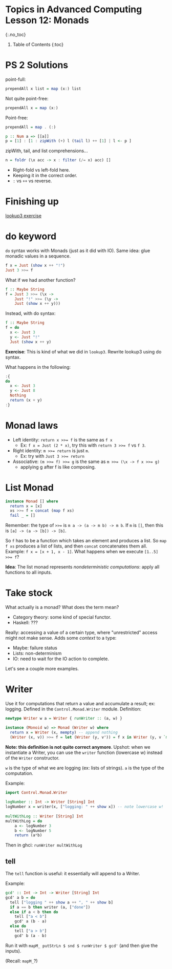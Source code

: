 # Topics in Advanced Computing Lesson 12: Monads
{:.no_toc}

1. Table of Contents
{:toc}

# PS 2 Solutions

point-full:

```haskell
prependAll x list = map (x:) list
```

Not quite point-free:

```haskell
prependAll x = map (x:)
```

Point-free:

```haskell
prependAll = map . (:)
```


```haskell
p :: Num a => [[a]]
p = [1] : [1 : zipWith (+) l (tail l) ++ [1] | l <- p ]
```

zipWith, tail, and list comprehensions...

```haskell
n = foldr (\x acc -> x : filter (/= x) acc) []
```

* Right-fold vs left-fold here.
* Keeping it in the correct order.
* `:` vs `++` vs reverse.

# Finishing up

[lookup3 exercise](lesson11.html#monads)

# do keyword

`do` syntax works with Monads (just as it did with IO). Same idea: glue monadic values in a sequence.

```haskell
f x = Just (show x ++ "!")
Just 3 >>= f
```

What if we had another function?

```haskell
f :: Maybe String
f = Just 3 >>= (\x ->
    Just "!" >>= (\y ->
    Just (show x ++ y)))
```

Instead, with do syntax:

```haskell
f :: Maybe String
f = do
  x <- Just 3
  y <- Just "!"
  Just (show x ++ y)
```

**Exercise**: This is kind of what we did in `lookup3`. Rewrite lookup3 using do syntax.

What happens in the following:

```haskell
:{
do
  x <- Just 3
  y <- Just 8
  Nothing
  return (x + y)
:}
```

# Monad laws

* Left identity: `return x >>= f` is the same as `f x`
  * Ex: `f x = Just (2 * x)`, try this with `return 3 >>= f` vs `f 3`.
* Right identity: `m >>= return` is just `m`.
  * Ex: try with `Just 3 >>= return`
* Associative: `(m >>= f) >>= g` is the same as `m >>= (\x -> f x >>= g)`
  * applying g after f is like composing.

# List Monad

```haskell
instance Monad [] where
  return x = [x]
  xs >>= f = concat (map f xs)
  fail _ = []
```

Remember: the type of `>>=` is `m a -> (a -> m b) -> m b`. If `m` is `[]`, then this is `[a] -> (a -> [b]) -> [b]`.

So `f` has to be a function which takes an element and produces a list. So `map f xs` produces a list of lists, and then `concat` concatenates them all. Example: `f x = [x + 1, x - 1]`. What happens when we execute `[1..5] >>= f`?

**Idea**: The list monad represents *nondeterministic computations*: apply all functions to all inputs.

# Take stock

What actually is a monad? What does the term mean?

* Category theory: some kind of special functor.
* Haskell: ???

Really: accessing a value of a certain type, where "unrestricted" access might not make sense. Adds some *context* to a type:

* Maybe: failure status
* Lists: non-determinism
* IO: need to wait for the IO action to complete.

Let's see a couple more examples.

# Writer

Use it for computations that return a value and accumulate a result; ex: logging. Defined in the `Control.Monad.Writer` module. Definition:

```haskell
newtype Writer w a = Writer { runWriter :: (a, w) }

instance (Monoid w) => Monad (Writer w) where
  return x = Writer (x, mempty) -- append nothing
  (Writer (x, v)) >>= f = let (Writer (y, v')) = f x in Writer (y, v `mappend` v') -- append to log
```

**Note: this definition is not quite correct anymore**. Upshot: when we instantiate a Writer, you can use the `writer` function (lowercase w) instead of the `Writer` constructor. 

`w` is the type of what we are logging (ex: lists of strings). `a` is the type of the computation.

Example:

```haskell
import Control.Monad.Writer  
  
logNumber :: Int -> Writer [String] Int  
logNumber x = writer(x, ["logging: " ++ show x]) -- note lowercase w!
  
multWithLog :: Writer [String] Int  
multWithLog = do  
    a <- logNumber 3  
    b <- logNumber 5  
    return (a*b)  
```

Then in ghci: `runWriter multWithLog`

## tell

The `tell` function is useful: it essentially will append to a Writer.

Example:

```haskell
gcd' :: Int -> Int -> Writer [String] Int
gcd' a b = do
  tell ["logging " ++ show a ++ ", " ++ show b]
  if a == b then writer (a, ["done"])
  else if a < b then do
    tell ["a < b"]
    gcd' a (b - a)
  else do
    tell ["a > b"]
    gcd' b (a - b)
```

Run it with `mapM_ putStrLn $ snd $ runWriter $ gcd'` (and then give the inputs).

(Recall: `mapM_`?)



